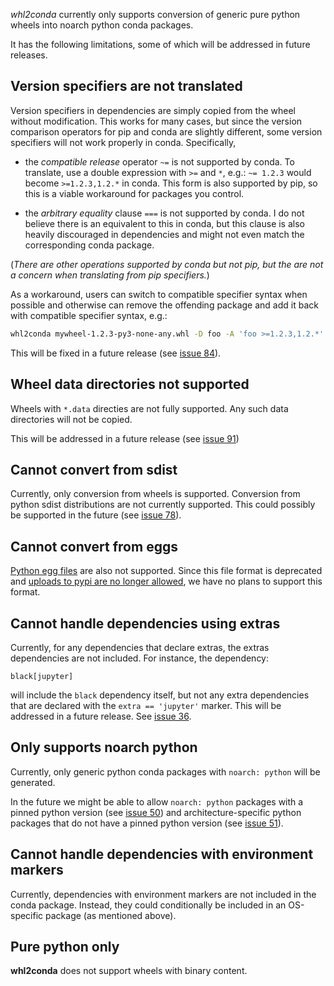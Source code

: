 *whl2conda* currently only supports conversion of generic pure python wheels
into noarch python conda packages.

It has the following limitations, some of which will be addressed in future
releases.

## Version specifiers are not translated

Version specifiers in dependencies are simply copied from
the wheel without modification. This works for many cases,
but since the version comparison operators for pip and conda
are slightly different, some version specifiers will not work
properly in conda. Specifically,

* the *compatible release* operator `~=` is not supported by conda.
    To translate, use a double expression with `>=` and `*`, e.g.:
    `~= 1.2.3` would become `>=1.2.3,1.2.*` in conda. This form is
    also supported by pip, so this is a viable workaround for packages
    you control.
  
  
* the *arbitrary equality* clause `===` is not supported by conda.
    I do not believe there is an equivalent to this in conda, but
    this clause is also heavily discouraged in dependencies and
    might not even match the corresponding conda package.

(*There are other operations supported by conda but not pip, but
the are not a concern when translating from pip specifiers.*)

As a workaround, users can switch to compatible specifier syntax when
possible and otherwise can remove the offending package and add it
back with compatible specifier syntax, e.g.:

```bash
whl2conda mywheel-1.2.3-py3-none-any.whl -D foo -A 'foo >=1.2.3,1.2.*'
```

This will be fixed in a future release 
(see [issue 84](https://github.com/zuzukin/whl2conda/issues/84)).

## Wheel data directories not supported

Wheels with `*.data` directies are not fully supported.
Any such data directories will not be copied.

This will be addressed in a future release
(see [issue 91](https://github.com/zuzukin/whl2conda/issues/91))

## Cannot convert from sdist

Currently, only conversion from wheels is supported. Conversion from python sdist
distributions are not currently supported. This could possibly be supported in 
the future (see [issue 78](https://github.com/zuzukin/whl2conda/issues/78)).

## Cannot convert from eggs

[Python egg files](https://packaging.python.org/en/latest/discussions/wheel-vs-egg/) 
are also not supported. Since this file format is deprecated and 
[uploads to pypi are no longer allowed](https://blog.pypi.org/posts/2023-06-26-deprecate-egg-uploads/),
we have no plans to support this format.

## Cannot handle dependencies using extras

Currently, for any dependencies that declare extras, the extras dependencies
are not included. For instance, the dependency:

```
black[jupyter]
```

will include the `black` dependency itself, but not any extra dependencies
that are declared with the `extra == 'jupyter'` marker. This will be addressed
in a future release. See [issue 36](https://github.com/zuzukin/whl2conda/issues/36).

## Only supports noarch python

Currently, only generic python conda packages with `noarch: python` will be generated.

In the future we might be able to allow `noarch: python` packages with a pinned python
version (see [issue 50](https://github.com/zuzukin/whl2conda/issues/50)) and
architecture-specific python packages that do not have a pinned python version
(see [issue 51](https://github.com/zuzukin/whl2conda/issues/51)).

## Cannot handle dependencies with environment markers

Currently, dependencies with environment markers are not included in the conda
package. Instead, they could conditionally be included in an OS-specific package
(as mentioned above).

## Pure python only

**whl2conda** does not support wheels with binary content. 



